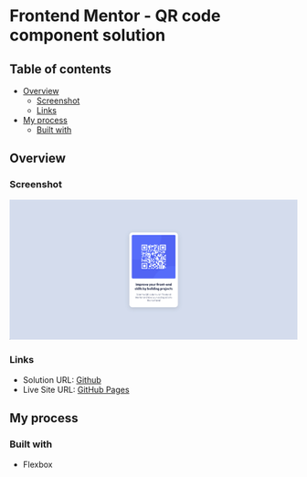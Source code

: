 # Frontend Mentor - QR code component solution

## Table of contents

- [Overview](#overview)
  - [Screenshot](#screenshot)
  - [Links](#links)
- [My process](#my-process)
  - [Built with](#built-with)

## Overview

### Screenshot

![](./screenshot/qr-code-screenshot.png)

### Links

- Solution URL: [Github](https://your-solution-url.com)
- Live Site URL: [GitHub Pages](https://your-live-site-url.com)

## My process

### Built with

- Flexbox
